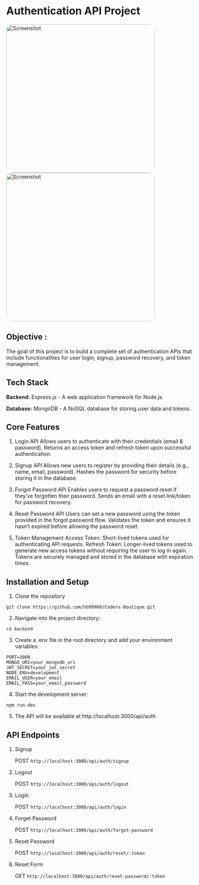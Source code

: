 # Authentication API Project

<img src="https://github.com/user-attachments/assets/ea3b364d-5dba-489e-81b5-5142efd60212" alt="Screenshot" width="400" style="border-radius: 15px;" />

<img src="https://github.com/user-attachments/assets/887b67f3-03f7-4f53-adaa-ee70cbd01e45" alt="Screenshot" width="400" style="border-radius: 15px;" />

## Objective :
The goal of this project is to build a complete set of authentication APIs that include functionalities for user login, signup, password recovery, and token management.

## Tech Stack
**Backend:** Express.js - A web application framework for Node.js.

**Database:** MongoDB - A NoSQL database for storing user data and tokens.

## Core Features

1. Login API
Allows users to authenticate with their credentials (email & password).
Returns an access token and refresh token upon successful authentication.

2. Signup API
Allows new users to register by providing their details (e.g., name, email, password).
Hashes the password for security before storing it in the database.

3. Forgot Password API
Enables users to request a password reset if they’ve forgotten their password.
Sends an email with a reset link/token for password recovery.

4. Reset Password API
Users can set a new password using the token provided in the forgot password flow.
Validates the token and ensures it hasn’t expired before allowing the password reset.

5. Token Management
Access Token: Short-lived tokens used for authenticating API requests.
Refresh Token: Longer-lived tokens used to generate new access tokens without requiring the user to log in again.
Tokens are securely managed and stored in the database with expiration times.

## Installation and Setup
1. Clone the repository

```git clone https://github.com/hb99960/Coders-Boutique.git```

2. Navigate into the project directory:

```cd backend```

3. Create a .env file in the root directory and add your environment variables:
```
PORT=3000
MONGO_URI=your_mongodb_uri
JWT_SECRET=your_jwt_secret
NODE_ENV=development
EMAIL_USER=your_email
EMAIL_PASS=your_email_password
```
4. Start the development server:

```npm run dev```


5. The API will be available at http://localhost:3000/api/auth


## API Endpoints

1. Signup

   POST `http://localhost:3000/api/auth/signup`
   
2. Logout

    POST `http://localhost:3000/api/auth/logout`
   
3. Login

   POST `http://localhost:3000/api/auth/login`
   
4. Forget Password

      POST `http://localhost:3000/api/auth/forgot-password`
   
5. Reset Password

     POST `http://localhost:3000/api/auth/reset/:token`
   
6. Reset Form

     GET `http://localhost:3000/api/auth/reset-password/:token`
